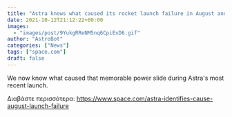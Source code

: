 ```yaml
---
title: "Astra knows what caused its rocket launch failure in August and will try again soon"
date: 2021-10-12T21:12:22+00:00
images:
  - "images/post/9YukgRReNM5nq6CpiExD6.gif"
author: "AstroBot"
categories: ["News"]
tags: ["space.com"]
draft: false
---
```


We now know what caused that memorable power slide during Astra's most recent launch. 

Διαβάστε περισσότερα: https://www.space.com/astra-identifies-cause-august-launch-failure
